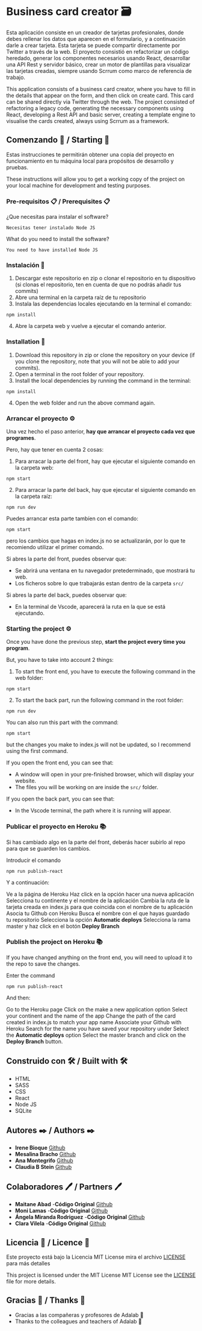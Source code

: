 # Business card creator 🗃️

Esta aplicación consiste en un creador de tarjetas profesionales, donde debes rellenar los datos que aparecen en el formulario, y a continuación darle a crear tarjeta. Esta tarjeta se puede compartir directamente por Twitter a través de la web.
El proyecto consistió en refactorizar un código heredado, generar los componentes necesarios usando React, desarrollar una API Rest y servidor básico, crear un motor de plantillas para visualizar las tarjetas creadas, siempre usando Scrrum como marco de referencia de trabajo.

This application consists of a business card creator, where you have to fill in the details that appear on the form, and then click on create card. This card can be shared directly via Twitter through the web.
The project consisted of refactoring a legacy code, generating the necessary components using React, developing a Rest API and basic server, creating a template engine to visualise the cards created, always using Scrrum as a framework.

## Comenzando 🚀 / Starting 🚀

Estas instrucciones te permitirán obtener una copia del proyecto en funcionamiento en tu máquina local para propósitos de desarrollo y pruebas.

These instructions will allow you to get a working copy of the project on your local machine for development and testing purposes.

### Pre-requisitos 📋 / Prerequisites 📋

¿Que necesitas para instalar el software?

```
Necesitas tener instalado Node JS
```

What do you need to install the software?

```
You need to have installed Node JS
```

### Instalación 🔧

1. Descargar este repositorio en zip o clonar el repositorio en tu dispositivo (si clonas el repositorio, ten en cuenta de que no podrás añadir tus commits)
2. Abre una terminal en la carpeta raíz de tu repositorio
3. Instala las dependencias locales ejecutando en la terminal el comando:

```
npm install
```

4. Abre la carpeta web y vuelve a ejecutar el comando anterior.

### Installation 🔧

1. Download this repository in zip or clone the repository on your device (if you clone the repository, note that you will not be able to add your commits).
2. Open a terminal in the root folder of your repository.
3. Install the local dependencies by running the command in the terminal:

```
npm install
```

4. Open the web folder and run the above command again.

### Arrancar el proyecto ⚙️

Una vez hecho el paso anterior, **hay que arrancar el proyecto cada vez que programes**.

Pero, hay que tener en cuenta 2 cosas:

1. Para arracar la parte del front, hay que ejecutar el siguiente comando en la carpeta web:

```
npm start
```

2. Para arracar la parte del back, hay que ejecutar el siguiente comando en la carpeta raíz:

```
npm run dev
```

Puedes arrancar esta parte tambíen con el comando:

```
npm start
```

pero los cambios que hagas en index.js no se actualizarán, por lo que te recomiendo utilizar el primer comando.

Si abres la parte del front, puedes observar que:

- Se abrirá una ventana en tu navegador pretederminado, que mostrará tu web.
- Los ficheros sobre lo que trabajarás estan dentro de la carpeta `src/`

Si abres la parte del back, puedes observar que:

- En la terminal de Vscode, aparecerá la ruta en la que se está ejecutando.

### Starting the project ⚙️

Once you have done the previous step, **start the project every time you program**.

But, you have to take into account 2 things:

1. To start the front end, you have to execute the following command in the web folder:

```
npm start
```

2. To start the back part, run the following command in the root folder:

```
npm run dev
```

You can also run this part with the command:

```
npm start
```

but the changes you make to index.js will not be updated, so I recommend using the first command.

If you open the front end, you can see that:

- A window will open in your pre-finished browser, which will display your website.
- The files you will be working on are inside the `src/` folder.

If you open the back part, you can see that:

- In the Vscode terminal, the path where it is running will appear.

### Publicar el proyecto en Heroku 📚

Si has cambiado algo en la parte del front, deberás hacer subirlo al repo para que se guarden los cambios.

Introducir el comando

```
npm run publish-react
```

Y a continuación:

Ve a la página de Heroku
Haz click en la opción hacer una nueva aplicación
Selecciona tu continente y el nombre de la aplicación
Cambia la ruta de la tarjeta creada en index.js para que coincida con el nombre de tu aplicación
Asocia tu Github con Heroku
Busca el nombre con el que hayas guardado tu repositorio
Selecciona la opción **Automatic deploys**
Selecciona la rama master y haz click en el botón **Deploy Branch**

### Publish the project on Heroku 📚

If you have changed anything on the front end, you will need to upload it to the repo to save the changes.

Enter the command

```
npm run publish-react
```

And then:

Go to the Heroku page
Click on the make a new application option
Select your continent and the name of the app
Change the path of the card created in index.js to match your app name
Associate your Github with Heroku
Search for the name you have saved your repository under
Select the **Automatic deploys** option
Select the master branch and click on the **Deploy Branch** button.

## Construido con 🛠️ / Built with 🛠️

- HTML
- SASS
- CSS
- React
- Node JS
- SQLite

## Autores ✒️ / Authors ✒️

- **Irene Bioque** [Github](https://github.com/IreneBioque)
- **Mesalina Bracho** [Github](https://github.com/Mesalina23)
- **Ana Montegrifo** [Github](https://github.com/anamontegrifo)
- **Claudia B Stein** [Github](https://github.com/ClaudiaBStein)

## Colaboradores 🖊️ / Partners 🖊️

- **Maitane Abad** -**Código Original** [Github](https://github.com/MaitaneAbad)
- **Moni Lamas** -**Código Original** [Github](https://github.com/moniLamas)
- **Ángela Miranda Rodriguez** -**Código Original** [Github](https://github.com/AMirandaRd)
- **Clara Vilela** -**Código Original** [Github](https://github.com/ClaraVilelaJato)

## Licencia 📄 / Licence 📄

Este proyecto está bajo la Licencia MIT License mira el archivo [LICENSE](LICENSE) para más detalles

This project is licensed under the MIT License MIT License see the [LICENSE](LICENSE) file for more details.

## Gracias 🎁 / Thanks 🎁

- Gracias a las compañeras y profesores de Adalab 🍺
- Thanks to the colleagues and teachers of Adalab 🍺
